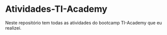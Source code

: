 # Atividades-TI-Academy

Neste repositório tem todas as atividades do bootcamp TI-Academy que eu realizei.
